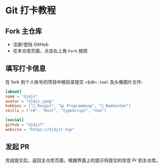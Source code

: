 # Git 打卡教程

## Fork 主仓库

- 注册/登陆 GitHub
- 在本仓库页面，点击右上角 `Fork` 按扭

## 填写打卡信息

在 fork 到个人账号的项目中根目录提交 `<名称>.toml` 及头像图片文件: 

```toml
[about]
name = "djdjz"
avatar = "djdjz.jpeg"
hobbies = ["🎨 Desgin", "💻 Programming", "🏸 Badminton"]
skills = ["C#", "Rust", "TypeScript", "Vue"]

[social]
github = "djdjz7"
website = "https://djdjz7.top"
```

## 发起 PR

完成提交后，返回主仓库页面，根据界面上的提示将提交的信息 Pr 到主仓库。
